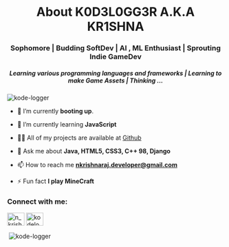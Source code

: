 <h1 align="center">About K0D3L0GG3R A.K.A KR1SHNA</h1>
<h3 align="center">Sophomore | Budding SoftDev | AI , ML Enthusiast | Sprouting Indie GameDev </h3>
<h5 align="center"> Learning various programming languages and frameworks | Learning to make Game Assets | Thinking ...</h5>

<p align="left"> <img src="https://komarev.com/ghpvc/?username=kode-logger&label=Profile%20views&color=0eb413&style=flat" alt="kode-logger" /> </p>

- 🔭 I’m currently **booting up**.

- 🌱 I’m currently learning **JavaScript**

- 👨‍💻 All of my projects are available at [Github](https://github.com/kode-logger)

- 💬 Ask me about **Java, HTML5, CSS3, C++ 98, Django**

- 📫 How to reach me **nkrishnaraj.developer@gmail.com**

- ⚡ Fun fact **I play MineCraft**

<h3 align="left">Connect with me:</h3>
<p align="left">
<a href="https://www.codechef.com/users/n_krishna_raj" target="blank"><img align="center" src="https://cdn.jsdelivr.net/npm/simple-icons@3.1.0/icons/codechef.svg" alt="n_krishna_raj" height="30" width="40" /></a>
<a href="https://www.hackerrank.com/kodelogger" target="blank"><img align="center" src="https://cdn.jsdelivr.net/npm/simple-icons@3.0.1/icons/hackerrank.svg" alt="kodelogger" height="30" width="40" /></a>
</p>
<p>&nbsp;<img align="center" src="https://github-readme-stats.vercel.app/api?username=kode-logger&show_icons=true&theme=dark&title_color=ffffff&text_color=ffffff&locale=en" alt="kode-logger" /></p>
